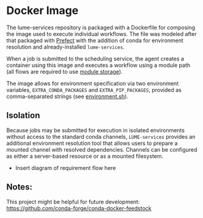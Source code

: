 # Docker Image

The lume-services repository is packaged with a Dockerfile for composing the image used to execute individual workflows. The file was modeled after that packaged with [Prefect](https://github.com/PrefectHQ/prefect/blob/1.x/Dockerfile) with the addition of conda for environment resolution and already-installed `lume-services`.

When a job is submitted to the scheduling service, the agent creates a container using this image and executes a workflow using a module path (all flows are required to use [module storage](https://docs-v1.prefect.io/api/latest/storage.html#module)).

The image allows for environment specification via two environment variables, `EXTRA_CONDA_PACKAGES` and `EXTRA_PIP_PACKAGES`, provided as comma-separated strings (see [environment.sh](https://github.com/slaclab/lume-services/blob/main/entrypoint.sh)).


## Isolation

Because jobs may be submitted for execution in isolated environments without access to the standard conda channels, `LUME-services` provides an additional environment resolution tool that allows users to prepare a mounted channel with resolved dependencies. Channels can be configured as either a server-based resource or as a mounted filesystem.


* Insert diagram of requirement flow here


## Notes:

This project might be helpful for future development: https://github.com/conda-forge/conda-docker-feedstock

